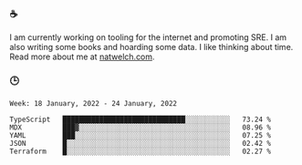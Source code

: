 ### ☕

I am currently working on tooling for the internet and promoting SRE. I am also writing some books and hoarding some data. I like thinking about time. Read more about me at [natwelch.com](https://natwelch.com).

### 🕒

<!--START_SECTION:waka-->
```text
Week: 18 January, 2022 - 24 January, 2022

TypeScript   ██████████████████████████████░░░░░░░░░░░   73.24 % 
MDX          ███▓░░░░░░░░░░░░░░░░░░░░░░░░░░░░░░░░░░░░░   08.96 % 
YAML         ███░░░░░░░░░░░░░░░░░░░░░░░░░░░░░░░░░░░░░░   07.25 % 
JSON         █░░░░░░░░░░░░░░░░░░░░░░░░░░░░░░░░░░░░░░░░   02.42 % 
Terraform    █░░░░░░░░░░░░░░░░░░░░░░░░░░░░░░░░░░░░░░░░   02.27 % 
```
<!--END_SECTION:waka-->
